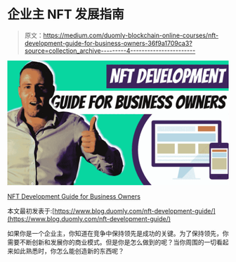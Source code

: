 # 企业主 NFT 发展指南

> 原文：<https://medium.com/duomly-blockchain-online-courses/nft-development-guide-for-business-owners-36f9a1709ca3?source=collection_archive---------4----------------------->

![](img/70b4f95af695c872908925f4db424074.png)

[NFT Development Guide for Business Owners](https://www.blog.duomly.com/nft-development-guide/)

本文最初发表于:[https://www.blog.duomly.com/nft-development-guide/](https://www.blog.duomly.com/nft-development-guide/)

如果你是一个企业主，你知道在竞争中保持领先是成功的关键。为了保持领先，你需要不断创新和发展你的商业模式。但是你是怎么做到的呢？当你周围的一切看起来如此熟悉时，你怎么能创造新的东西呢？